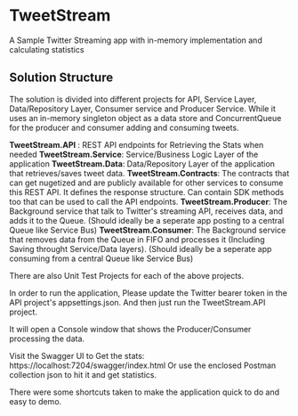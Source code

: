 # TweetStream
A Sample Twitter Streaming app with in-memory implementation and calculating statistics

## Solution Structure
The solution is divided into different projects for API, Service Layer, Data/Repository Layer, Consumer service and Producer Service.
While it uses an in-memory singleton object as a data store and ConcurrentQueue for the producer and consumer adding and consuming tweets.

**TweetStream.API** : REST API endpoints for Retrieving the Stats when needed
**TweetStream.Service**: Service/Business Logic Layer of the application
**TweetStream.Data**: Data/Repository Layer of the application that retrieves/saves tweet data.
**TweetStream.Contracts**: The contracts that can get nugetized and are publicly available for other services to consume this REST API. It defines the response structure. Can contain SDK methods too that can be used to call the API endpoints.
**TweetStream.Producer**: The Background service that talk to Twitter's streaming API, receives data, and adds it to the Queue. (Should ideally be a seperate app posting to a central Queue like Service Bus)
**TweetStream.Consumer**: The Background service that removes data from the Queue in FIFO and processes it (Including Saving throught Service/Data layers). (Should ideally be a seperate app consuming from a central Queue like Service Bus)

There are also Unit Test Projects for each of the above projects.

In order to run the application, Please update the Twitter bearer token in the API project's appsettings.json.
And then just run the TweetStream.API project. 

It will open a Console window that shows the Producer/Consumer processing the data.

Visit the Swagger UI to Get the stats:
https://localhost:7204/swagger/index.html
Or use the enclosed Postman collection json to hit it and get statistics.

There were some shortcuts taken to make the application quick to do and easy to demo.